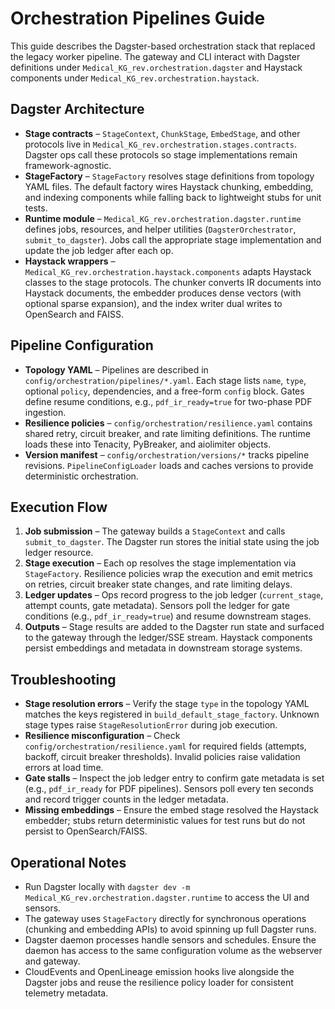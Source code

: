 # Orchestration Pipelines Guide

This guide describes the Dagster-based orchestration stack that replaced the
legacy worker pipeline. The gateway and CLI interact with Dagster definitions
under `Medical_KG_rev.orchestration.dagster` and Haystack components under
`Medical_KG_rev.orchestration.haystack`.

## Dagster Architecture

- **Stage contracts** – `StageContext`, `ChunkStage`, `EmbedStage`, and other
  protocols live in `Medical_KG_rev.orchestration.stages.contracts`. Dagster ops
  call these protocols so stage implementations remain framework-agnostic.
- **StageFactory** – `StageFactory` resolves stage definitions from topology
  YAML files. The default factory wires Haystack chunking, embedding, and
  indexing components while falling back to lightweight stubs for unit tests.
- **Runtime module** – `Medical_KG_rev.orchestration.dagster.runtime` defines
  jobs, resources, and helper utilities (`DagsterOrchestrator`,
  `submit_to_dagster`). Jobs call the appropriate stage implementation and
  update the job ledger after each op.
- **Haystack wrappers** – `Medical_KG_rev.orchestration.haystack.components`
  adapts Haystack classes to the stage protocols. The chunker converts IR
  documents into Haystack documents, the embedder produces dense vectors (with
  optional sparse expansion), and the index writer dual writes to OpenSearch and
  FAISS.

## Pipeline Configuration

- **Topology YAML** – Pipelines are described in
  `config/orchestration/pipelines/*.yaml`. Each stage lists `name`, `type`,
  optional `policy`, dependencies, and a free-form `config` block. Gates define
  resume conditions, e.g., `pdf_ir_ready=true` for two-phase PDF ingestion.
- **Resilience policies** – `config/orchestration/resilience.yaml` contains
  shared retry, circuit breaker, and rate limiting definitions. The runtime
  loads these into Tenacity, PyBreaker, and aiolimiter objects.
- **Version manifest** – `config/orchestration/versions/*` tracks pipeline
  revisions. `PipelineConfigLoader` loads and caches versions to provide
  deterministic orchestration.

## Execution Flow

1. **Job submission** – The gateway builds a `StageContext` and calls
   `submit_to_dagster`. The Dagster run stores the initial state using the job
   ledger resource.
2. **Stage execution** – Each op resolves the stage implementation via
   `StageFactory`. Resilience policies wrap the execution and emit metrics on
   retries, circuit breaker state changes, and rate limiting delays.
3. **Ledger updates** – Ops record progress to the job ledger (`current_stage`,
   attempt counts, gate metadata). Sensors poll the ledger for gate conditions
   (e.g., `pdf_ir_ready=true`) and resume downstream stages.
4. **Outputs** – Stage results are added to the Dagster run state and surfaced
   to the gateway through the ledger/SSE stream. Haystack components persist
   embeddings and metadata in downstream storage systems.

## Troubleshooting

- **Stage resolution errors** – Verify the stage `type` in the topology YAML
  matches the keys registered in `build_default_stage_factory`. Unknown stage
  types raise `StageResolutionError` during job execution.
- **Resilience misconfiguration** – Check `config/orchestration/resilience.yaml`
  for required fields (attempts, backoff, circuit breaker thresholds). Invalid
  policies raise validation errors at load time.
- **Gate stalls** – Inspect the job ledger entry to confirm gate metadata is
  set (e.g., `pdf_ir_ready` for PDF pipelines). Sensors poll every ten seconds
  and record trigger counts in the ledger metadata.
- **Missing embeddings** – Ensure the embed stage resolved the Haystack
  embedder; stubs return deterministic values for test runs but do not persist
  to OpenSearch/FAISS.

## Operational Notes

- Run Dagster locally with
  `dagster dev -m Medical_KG_rev.orchestration.dagster.runtime` to access the UI
  and sensors.
- The gateway uses `StageFactory` directly for synchronous operations (chunking
  and embedding APIs) to avoid spinning up full Dagster runs.
- Dagster daemon processes handle sensors and schedules. Ensure the daemon has
  access to the same configuration volume as the webserver and gateway.
- CloudEvents and OpenLineage emission hooks live alongside the Dagster jobs
  and reuse the resilience policy loader for consistent telemetry metadata.


